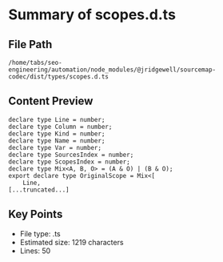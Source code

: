 # Summary of scopes.d.ts
  
## File Path
`/home/tabs/seo-engineering/automation/node_modules/@jridgewell/sourcemap-codec/dist/types/scopes.d.ts`

## Content Preview
```
declare type Line = number;
declare type Column = number;
declare type Kind = number;
declare type Name = number;
declare type Var = number;
declare type SourcesIndex = number;
declare type ScopesIndex = number;
declare type Mix<A, B, O> = (A & O) | (B & O);
export declare type OriginalScope = Mix<[
    Line,
[...truncated...]
```

## Key Points
- File type: .ts
- Estimated size: 1219 characters
- Lines: 50
